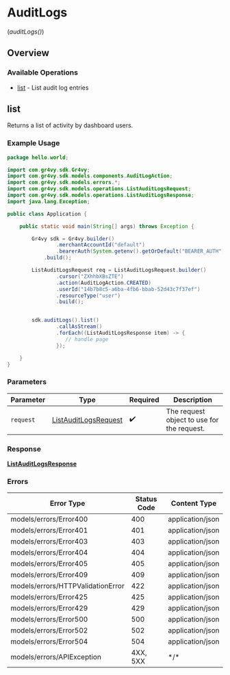 # AuditLogs
(*auditLogs()*)

## Overview

### Available Operations

* [list](#list) - List audit log entries

## list

Returns a list of activity by dashboard users.

### Example Usage

<!-- UsageSnippet language="java" operationID="list_audit_logs" method="get" path="/audit-logs" -->
```java
package hello.world;

import com.gr4vy.sdk.Gr4vy;
import com.gr4vy.sdk.models.components.AuditLogAction;
import com.gr4vy.sdk.models.errors.*;
import com.gr4vy.sdk.models.operations.ListAuditLogsRequest;
import com.gr4vy.sdk.models.operations.ListAuditLogsResponse;
import java.lang.Exception;

public class Application {

    public static void main(String[] args) throws Exception {

        Gr4vy sdk = Gr4vy.builder()
                .merchantAccountId("default")
                .bearerAuth(System.getenv().getOrDefault("BEARER_AUTH", ""))
            .build();

        ListAuditLogsRequest req = ListAuditLogsRequest.builder()
                .cursor("ZXhhbXBsZTE")
                .action(AuditLogAction.CREATED)
                .userId("14b7b8c5-a6ba-4fb6-bbab-52d43c7f37ef")
                .resourceType("user")
                .build();


        sdk.auditLogs().list()
                .callAsStream()
                .forEach((ListAuditLogsResponse item) -> {
                   // handle page
                });

    }
}
```

### Parameters

| Parameter                                                               | Type                                                                    | Required                                                                | Description                                                             |
| ----------------------------------------------------------------------- | ----------------------------------------------------------------------- | ----------------------------------------------------------------------- | ----------------------------------------------------------------------- |
| `request`                                                               | [ListAuditLogsRequest](../../models/operations/ListAuditLogsRequest.md) | :heavy_check_mark:                                                      | The request object to use for the request.                              |

### Response

**[ListAuditLogsResponse](../../models/operations/ListAuditLogsResponse.md)**

### Errors

| Error Type                        | Status Code                       | Content Type                      |
| --------------------------------- | --------------------------------- | --------------------------------- |
| models/errors/Error400            | 400                               | application/json                  |
| models/errors/Error401            | 401                               | application/json                  |
| models/errors/Error403            | 403                               | application/json                  |
| models/errors/Error404            | 404                               | application/json                  |
| models/errors/Error405            | 405                               | application/json                  |
| models/errors/Error409            | 409                               | application/json                  |
| models/errors/HTTPValidationError | 422                               | application/json                  |
| models/errors/Error425            | 425                               | application/json                  |
| models/errors/Error429            | 429                               | application/json                  |
| models/errors/Error500            | 500                               | application/json                  |
| models/errors/Error502            | 502                               | application/json                  |
| models/errors/Error504            | 504                               | application/json                  |
| models/errors/APIException        | 4XX, 5XX                          | \*/\*                             |